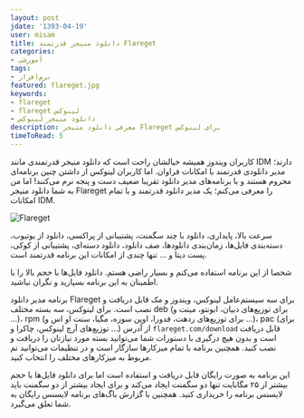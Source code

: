 ```yaml
---
layout: post
jdate: '1393-04-19'
user: misam
title: دانلود منیجر قدرتمند Flareget
categories:
- آموزشی
tags:
- نرم‌افزار
featured: flareget.jpg
keywords:
- flareget
- flareget لینوکس
- دانلود منیجر لینوکس
description: معرفی دانلود منیجر Flareget برای لینوکس
timeToRead: 5
---
```


کاربران ویندوز همیشه خیالشان راحت است که دانلود منیجر قدرتمندی مانند IDM دارند؛ مدیر دانلودی قدرتمند با امکانات فراوان. اما کاربران لینوکس از داشتن چنین برنامه‌ای محروم هستند و با برنامه‌های مدیر دانلود تقریبا ضعیف دست و پنجه نرم می‌کنند! اما من به شما دانلود منیجر Flareget را معرفی می‌کنم؛ یک مدیر دانلود قدرتمند و با تمام امکانات IDM.

![Flareget](/linuxiha/images/Flareget-Screenshot-03.png)

سرعت بالا، پایداری، دانلود با چند سگمنت، پشتیبانی از پراکسی، دانلود از یوتیوب، دسته‌بندی فایل‌ها، زمان‌بندی دانلودها، صف دانلود، دانلود دسته‌ای، پشتیبانی از کوکی، پست دیتا و ... تنها چندی از امکانات این برنامه قدرتمند است.

شخصا از این برنامه استفاده می‌کنم و بسیار راضی هستم. دانلود فایل‌ها با حجم بالا را با اطمینان به این برنامه بسپارید و نگران نباشید.

برنامه مدیر دانلود Flareget برای سه سیستم‌عامل لینوکس، ویندوز و مک قابل دریافت و نصب است. برای لینوکس، سه بسته مختلف deb (برای توزیع‌های دبیان، ابونتو، مینت و ...)، rpm (برای توزیع‌های ردهت، فدورا، اوپن سوزه، مگیا، سنت او اس و ...)، pac (برای توزیع‌های آرچ لینوکس، چاکرا و ...) از آدرس `flareget.com/download` قابل دریافت است و بدون هیچ درگیری با دستورات شما می‌توانید بسته مورد نیازتان را دریافت و نصب کنید. همچنین برنامه با تمام میزکارها سازگار است و در تنظیمات می‌توانید تم مربوط به میزکارهای مختلف را انتخاب کنید.

این برنامه به صورت رایگان قابل دریافت و استفاده است اما برای دانلود فایل‌ها با حجم بیشتر از ۲۵ مگابایت تنها دو سگمنت ایجاد می‌کند و برای ایجاد بیشتر از دو سگمنت باید لایسنس برنامه را خریداری کنید. همچنین با گزارش باگ‌های برنامه لایسنس رایگان به شما تعلق می‌گیرد.